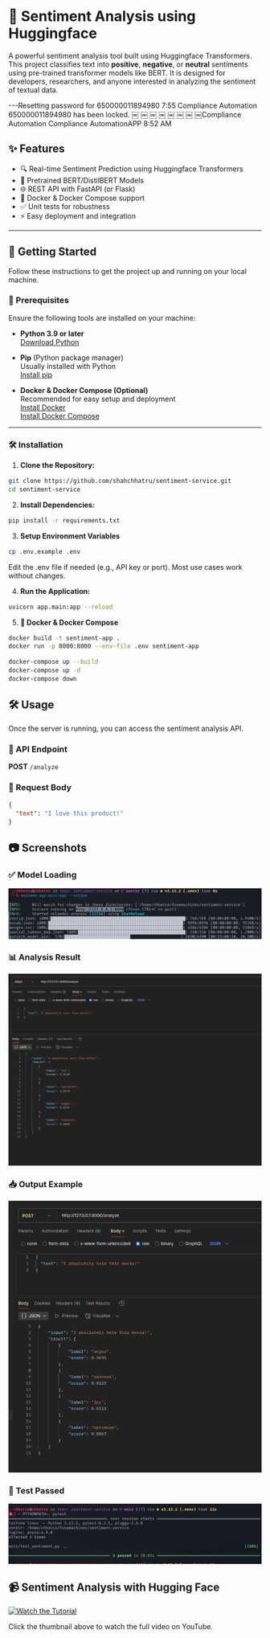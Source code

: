 # 🤖 Sentiment Analysis using Huggingface

A powerful sentiment analysis tool built using Huggingface Transformers. This project classifies text into **positive**, **negative**, or **neutral** sentiments using pre-trained transformer models like BERT. It is designed for developers, researchers, and anyone interested in analyzing the sentiment of textual data.

---Resetting  password for 650000011894980
7:55
Compliance Automation
650000011894980  has been locked.
￼
￼
￼
￼
￼
￼
￼
￼Compliance Automation
Compliance AutomationAPP  8:52 AM

## ✨ Features

- 🔍 Real-time Sentiment Prediction using Huggingface Transformers
- 🧠 Pretrained BERT/DistilBERT Models
- 🌐 REST API with FastAPI (or Flask)
- 🐳 Docker & Docker Compose support
- ✅ Unit tests for robustness
- ⚡ Easy deployment and integration

---

## 🚀 Getting Started

Follow these instructions to get the project up and running on your local machine.

### 🧰 Prerequisites

Ensure the following tools are installed on your machine:

- **Python 3.9 or later**  
  [Download Python](https://www.python.org/downloads/)

- **Pip** (Python package manager)  
  Usually installed with Python  
  [Install pip](https://pip.pypa.io/en/stable/installation/)

- **Docker & Docker Compose (Optional)**  
  Recommended for easy setup and deployment  
  [Install Docker](https://docs.docker.com/get-docker/)  
  [Install Docker Compose](https://docs.docker.com/compose/install/)

---

### 🛠 Installation

1. **Clone the Repository:**

```bash
git clone https://github.com/shahchhatru/sentiment-service.git
cd sentiment-service
```

2. **Install Dependencies:**

```bash
pip install -r requirements.txt
```

3. **Setup Environment Variables**
```bash
cp .env.example .env
```

Edit the .env file if needed (e.g., API key or port). Most use cases work without changes.

4. **Run the Application:**
```bash
uvicorn app.main:app --reload
```


5. **🐳 Docker & Docker Compose**
```bash
docker build -t sentiment-app .
docker run -p 8000:8000 --env-file .env sentiment-app
```

```bash
docker-compose up --build
docker-compose up -d
docker-compose down
```

## 🛠️ Usage

Once the server is running, you can access the sentiment analysis API.

### 📡 API Endpoint

**POST** `/analyze`

### 📝 Request Body

```json
{
  "text": "I love this product!"
}
```
## 📷 Screenshots

### ✅ Model Loading
![Model Loading](images/modelloading.png)

### 📊 Analysis Result
![Analysis Result](images/analysisresult.png)

### 📥 Output Example
![Output Example](images/output2.png)

### 🧪 Test Passed
![Test Passed](images/testpassedin3s.png)

## 📹 Sentiment Analysis with Hugging Face

[![Watch the Tutorial](https://img.youtube.com/vi/h3nHjQHByNA/0.jpg)](https://www.youtube.com/watch?v=h3nHjQHByNA)

Click the thumbnail above to watch the full video on YouTube.



